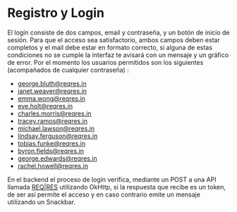 # Registro y Login
El logín consiste de dos campos, email y contraseña, y un botón de inicio de sesión.
Para que el acceso sea satisfactorio, ambos campos deben estar completos y el mail debe estar en formato correcto, si alguna de estas condiciones no se cumple la interfaz te avisará con un mensaje y un gráfico de error. 
Por el momento los usuarios permitidos son los siguientes (acompañados de cualquier contraseña) :

* george.bluth@reqres.in
* janet.weaver@reqres.in
* emma.wong@reqres.in
* eve.holt@reqres.in
* charles.morris@reqres.in
* tracey.ramos@reqres.in
* michael.lawson@reqres.in
* lindsay.ferguson@reqres.in
* tobias.funke@reqres.in
* byron.fields@reqres.in
* george.edwards@reqres.in
* rachel.howell@reqres.in

En el backend el proceso de login verifica, mediante un POST a una API llamada [REQ|RES](https://reqres.in/api/login) utilizando OkHttp, si la respuesta que recibe es un token, de ser así permite el acceso y en caso contrario emite un mensaje utilizando un Snackbar. 